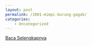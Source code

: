 ```yaml
---
layout: post
permalink: /1001-mimpi-burung-gagak/
categories:
    - Uncategorized
---
```


[Baca Selengkapnya](/02)